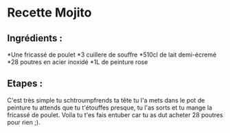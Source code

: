 # Recette Mojito

## Ingrédients :

*Une fricassé de poulet
*3 cuillere de souffre
*510cl de lait demi-écremé
*28 poutres en acier inoxidé
*1L de peinture rose

## Etapes :

C'est très simple tu schtroumpfrends ta tête tu l'a mets dans le pot de peinture tu attends que tu t'étouffes presque, tu l'as sorts et tu mange la fricassé de poulet. Voila tu t'es fais entuber car tu as dut acheter 28 poutres pour rien ;).
